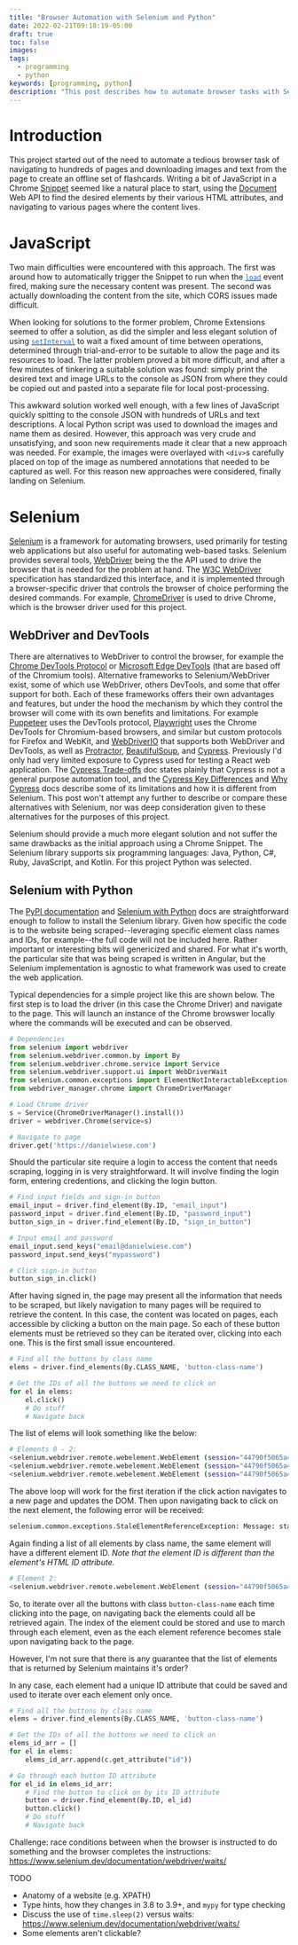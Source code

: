 ```yaml
---
title: "Browser Automation with Selenium and Python"
date: 2022-02-21T09:18:19-05:00
draft: true
toc: false
images:
tags: 
  - programming
  - python
keywords: [programming, python]
description: "This post describes how to automate browser tasks with Selenium and Python."
---
```


# Introduction

This project started out of the need to automate a tedious browser task of navigating to hundreds of pages and downloading images and text from the page to create an offline set of flashcards.
Writing a bit of JavaScript in a Chrome [Snippet](https://developer.chrome.com/docs/devtools/javascript/snippets/) seemed like a natural place to start, using the [Document](https://developer.mozilla.org/en-US/docs/Web/API/Document) Web API to find the desired elements by their various HTML attributes, and navigating to various pages where the content lives.

# JavaScript

Two main difficulties were encountered with this approach.
The first was around how to automatically trigger the Snippet to run when the <a href="https://developer.mozilla.org/en-US/docs/Web/API/Window/load_event" target="_blank"><code style="color:#1269d3;">load</code></a> event fired, making sure the necessary content was present.
The second was actually downloading the content from the site, which CORS issues made difficult.

When looking for solutions to the former problem, Chrome Extensions seemed to offer a solution, as did the simpler and less elegant solution of using <a href="https://developer.mozilla.org/en-US/docs/Web/API/setInterval" target="_blank"><code style="color:#1269d3;">setInterval</code></a> to wait a fixed amount of time between operations, determined through trial-and-error to be suitable to allow the page and its resources to load.
The latter problem proved a bit more difficult, and after a few minutes of tinkering a suitable solution was found: simply print the desired text and image URLs to the console as JSON from where they could be copied out and pasted into a separate file for local post-processing.

This awkward solution worked well enough, with a few lines of JavaScript quickly spitting to the console JSON with hundreds of URLs and text descriptions.
A local Python script was used to download the images and name them as desired.
However, this approach was very crude and unsatisfying, and soon new requirements made it clear that a new approach was needed.
For example, the images were overlayed with `<div>`s carefully placed on top of the image as numbered annotations that needed to be captured as well.
For this reason new approaches were considered, finally landing on Selenium.

# Selenium

[Selenium](https://www.selenium.dev) is a framework for automating browsers, used primarily for testing web applications but also useful for automating web-based tasks.
Selenium provides several tools, [WebDriver](https://www.selenium.dev/documentation/webdriver/) being the the API used to drive the browser that is needed for the problem at hand.
The [W3C WebDriver](https://w3c.github.io/webdriver/) specification has standardized this interface, and it is implemented through a browser-specific driver that controls the browser of choice performing the desired commands.
For example, [ChromeDriver](https://chromedriver.chromium.org/getting-started) is used to drive Chrome, which is the browser driver used for this project.

## WebDriver and DevTools

There are alternatives to WebDriver to control the browser, for example the [Chrome DevTools Protocol](https://chromedevtools.github.io/devtools-protocol/) or [Microsoft Edge DevTools](https://docs.microsoft.com/en-us/microsoft-edge/devtools-guide-chromium/) (that are based off of the Chromium tools).
Alternative frameworks to Selenium/WebDriver exist, some of which use WebDriver, others DevTools, and some that offer support for both.
Each of these frameworks offers their own advantages and features, but under the hood the mechanism by which they control the browser will come with its own benefits and limitations.
For example [Puppeteer](https://pptr.dev) uses the DevTools protocol, [Playwright](https://playwright.dev) uses the Chrome DevTools for Chromium-based browsers, and similar but custom protocols for Firefox and WebKit, and [WebDriverIO](https://webdriver.io) that supports both WebDriver and DevTools, as well as [Protractor](https://www.protractortest.org/#/), [BeautifulSoup](https://www.crummy.com/software/BeautifulSoup/), and [Cypress](https://www.cypress.io).
Previously I'd only had very limited exposure to Cypress used for testing a React web application.
The [Cypress Trade-offs](https://docs.cypress.io/guides/references/trade-offs#Automation-restrictions) doc states plainly that Cypress is not a general purpose automation tool, and the [Cypress Key Differences](https://docs.cypress.io/guides/overview/key-differences) and [Why Cypress](https://docs.cypress.io/guides/overview/why-cypress) docs describe some of its limitations and how it is different from Selenium.
This post won't attempt any further to describe or compare these alternatives with Selenium, nor was deep consideration given to these alternatives for the purposes of this project.


Selenium should provide a much more elegant solution and not suffer the same drawbacks as the initial approach using a Chrome Snippet.
The Selenium library supports six programming languages: Java, Python, C#, Ruby, JavaScript, and Kotlin.
For this project Python was selected.

## Selenium with Python

The [PyPI documentation](https://pypi.org/project/selenium/) and [Selenium with Python](https://selenium-python.readthedocs.io) docs are straightforward enough to follow to install the Selenium library.
Given how specific the code is to the website being scraped--leveraging specific element class names and IDs, for example--the full code will not be included here.
Rather important or interesting bits will genericized and shared.
For what it's worth, the particular site that was being scraped is written in Angular, but the Selenium implementation is agnostic to what framework was used to create the web application.

Typical dependencies for a simple project like this are shown below.
The first step is to load the driver (in this case the Chrome Driver) and navigate to the page.
This will launch an instance of the Chrome browswer locally where the commands will be executed and can be observed.

```python
# Dependencies
from selenium import webdriver
from selenium.webdriver.common.by import By
from selenium.webdriver.chrome.service import Service
from selenium.webdriver.support.ui import WebDriverWait
from selenium.common.exceptions import ElementNotInteractableException
from webdriver_manager.chrome import ChromeDriverManager

# Load Chrome driver
s = Service(ChromeDriverManager().install())
driver = webdriver.Chrome(service=s)

# Navigate to page
driver.get('https://danielwiese.com')
```

Should the particular site require a login to access the content that needs scraping, logging in is very straightforward.
It will involve finding the login form, entering credentions, and clicking the login button.

```python
# Find input fields and sign-in button
email_input = driver.find_element(By.ID, "email_input")
password_input = driver.find_element(By.ID, "password_input")
button_sign_in = driver.find_element(By.ID, "sign_in_button")

# Input email and password
email_input.send_keys("email@danielwiese.com")
password_input.send_keys("mypassword")

# Click sign-in button
button_sign_in.click()
```

After having signed in, the page may present all the information that needs to be scraped, but likely navigation to many pages will be required to retrieve the content.
In this case, the content was located on pages, each accessible by clicking a button on the main page.
So each of these button elements must be retrieved so they can be iterated over, clicking into each one.
This is the first small issue encountered.

```python
# Find all the buttons by class name
elems = driver.find_elements(By.CLASS_NAME, 'button-class-name')

# Get the IDs of all the buttons we need to click on
for el in elems:
    el.click()
    # Do stuff
    # Navigate back
```

The list of elems will look something like the below:

```sh {linenos=false}
# Elements 0 - 2:
<selenium.webdriver.remote.webelement.WebElement (session="44790f5065a4e72fb48be21f6e3ad487", element="7a47df73-ed1f-4d2f-9a5e-d9da385027ff")>
<selenium.webdriver.remote.webelement.WebElement (session="44790f5065a4e72fb48be21f6e3ad487", element="a66c9945-b626-4986-8355-d1c7876edc58")>
<selenium.webdriver.remote.webelement.WebElement (session="44790f5065a4e72fb48be21f6e3ad487", element="e07a41e2-dc34-42a6-939d-20edaeb1b40b")>
```

The above loop will work for the first iteration if the click action navigates to a new page and updates the DOM.
Then upon navigating back to click on the next element, the following error will be received:

```sh {linenos=false}
selenium.common.exceptions.StaleElementReferenceException: Message: stale element reference: element is not attached to the page document
```

Again finding a list of all elements by class name, the same element will have a different element ID.
_Note that the element ID is different than the element's HTML ID attribute._

```sh {linenos=false}
# Element 2:
<selenium.webdriver.remote.webelement.WebElement (session="44790f5065a4e72fb48be21f6e3ad487", element="a04f89e5-9e13-4f96-8a16-7caacaed4c8b")>
```

So, to iterate over all the buttons with class `button-class-name` each time clicking into the page, on navigating back the elements could all be retrieved again.
The index of the element could be stored and use to march through each element, even as the each element reference becomes stale upon navigating back to the page.

However, I'm not sure that there is any guarantee that the list of elements that is returned by Selenium maintains it's order?

In any case, each element had a unique ID attribute that could be saved and used to iterate over each element only once.

```python
# Find all the buttons by class name
elems = driver.find_elements(By.CLASS_NAME, 'button-class-name')

# Get the IDs of all the buttons we need to click on
elems_id_arr = []
for el in elems:
    elems_id_arr.append(c.get_attribute("id"))

# Go through each button ID attribute
for el_id in elems_id_arr:
    # Find the button to click on by its ID attribute
    button = driver.find_element(By.ID, el_id)
    button.click()
    # Do stuff
    # Navigate back
```


Challenge: race conditions between when the browser is instructed to do something and the browser completes the instructions: https://www.selenium.dev/documentation/webdriver/waits/


TODO
* Anatomy of a website (e.g. XPATH)
* Type hints, how they changes in 3.8 to 3.9+, and `mypy` for type checking
* Discuss the use of `time.sleep(2)` versus waits: https://www.selenium.dev/documentation/webdriver/waits/
* Some elements aren't clickable?
